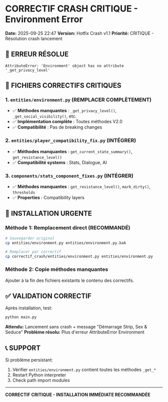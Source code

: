 # CORRECTIF CRASH CRITIQUE - Environment Error

**Date:** 2025-09-25 22:47
**Version:** Hotfix Crash v1.1
**Priorité:** CRITIQUE - Résolution crash lancement

## 🚨 ERREUR RÉSOLUE

```
AttributeError: 'Environment' object has no attribute '_get_privacy_level'
```

## 📁 FICHIERS CORRECTIFS CRITIQUES

### 1. `entities/environment.py` (REMPLACER COMPLÈTEMENT)
- ✅ **Méthodes manquantes** : `_get_privacy_level()`, `_get_social_visibility()`, etc.
- ✅ **Implémentation complète** : Toutes méthodes V2.0
- ✅ **Compatibilité** : Pas de breaking changes

### 2. `entities/player_compatibility_fix.py` (INTÉGRER)  
- ✅ **Méthodes manquantes** : `get_current_state_summary()`, `get_resistance_level()`
- ✅ **Compatibilité systems** : Stats, Dialogue, AI

### 3. `components/stats_component_fixes.py` (INTÉGRER)
- ✅ **Méthodes manquantes** : `get_resistance_level()`, `mark_dirty()`, `thresholds`
- ✅ **Properties** : Compatibility layers

## 🔧 INSTALLATION URGENTE

### Méthode 1: Remplacement direct (RECOMMANDÉ)
```bash
# Sauvegarder original
cp entities/environment.py entities/environment.py.bak

# Remplacer par correctif
cp correctif_crash/entities/environment.py entities/environment.py
```

### Méthode 2: Copie méthodes manquantes
Ajouter à la fin des fichiers existants le contenu des correctifs.

## ✅ VALIDATION CORRECTIF

Après installation, test:
```bash
python main.py
```

**Attendu:** Lancement sans crash + message "Démarrage Strip, Sex & Seduce"
**Problème résolu:** Plus d'erreur AttributeError Environment

## 📞 SUPPORT

Si problème persistant:
1. Vérifier `entities/environment.py` contient toutes les méthodes `_get_*`
2. Restart Python interpreter  
3. Check path import modules

---
**CORRECTIF CRITIQUE - INSTALLATION IMMÉDIATE RECOMMANDÉE**
